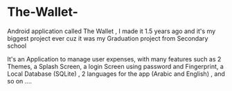 # The-Wallet-
Android application called The Wallet , I made it 1.5 years ago and it's my biggest project ever cuz it was my Graduation project from Secondary school 

It's an Application to manage user expenses, with many features such as 2 Themes, a Splash Screen, a login Screen using password and Fingerprint, a Local Database (SQLite) , 2 languages for the app (Arabic and English) , and so on ....
